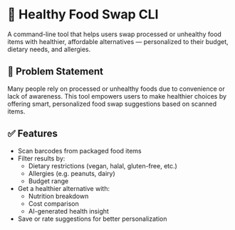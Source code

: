 # 🥦 Healthy Food Swap CLI

A command-line tool that helps users swap processed or unhealthy food items with healthier, affordable alternatives — personalized to their budget, dietary needs, and allergies.

## 🧠 Problem Statement

Many people rely on processed or unhealthy foods due to convenience or lack of awareness. This tool empowers users to make healthier choices by offering smart, personalized food swap suggestions based on scanned items.

## ✅ Features

- Scan barcodes from packaged food items
- Filter results by:
  - Dietary restrictions (vegan, halal, gluten-free, etc.)
  - Allergies (e.g. peanuts, dairy)
  - Budget range
- Get a healthier alternative with:
  - Nutrition breakdown
  - Cost comparison
  - AI-generated health insight
- Save or rate suggestions for better personalization
